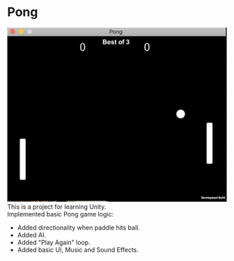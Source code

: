 # Pong
![](PongPlay.gif)
</br>
This is a project for learning Unity.</br>
Implemented basic Pong game logic:</br>
* Added directionality when paddle hits ball.</br>
* Added AI.</br>
* Added "Play Again" loop.</br>
* Added basic UI, Music and Sound Effects.</br>
